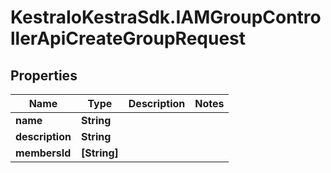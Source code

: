 # KestraIoKestraSdk.IAMGroupControllerApiCreateGroupRequest

## Properties

Name | Type | Description | Notes
------------ | ------------- | ------------- | -------------
**name** | **String** |  | 
**description** | **String** |  | 
**membersId** | **[String]** |  | 


